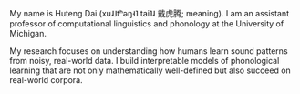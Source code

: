 My name is Huteng Dai (xu˨˩tʰəŋ˧˥ tai˥˨ 戴虎腾; meaning). I am an assistant professor of computational linguistics and phonology at the University of Michigan. 

My research focuses on understanding how humans learn sound patterns from noisy, real-world data. I build interpretable models of phonological learning that are not only mathematically well-defined but also succeed on real-world corpora.
